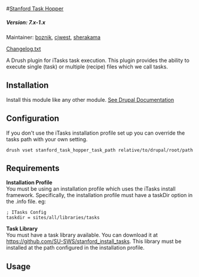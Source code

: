 #[Stanford Task Hopper](https://github.com/SU-SWS/stanford_task_hopper)
##### Version: 7.x-1.x

Maintainer: [boznik](https://github.com/boznik), [cjwest](https://github.com/cjwest), [sherakama](https://github.com/sherakama)

[Changelog.txt](CHANGELOG.txt)

A Drush plugin for iTasks task execution. This plugin provides the ability to execute single (task) or multiple (recipe) files which we call tasks.

Installation
---

Install this module like any other module. [See Drupal Documentation](https://drupal.org/documentation/install/modules-themes/modules-7)

Configuration
---

If you don't use the iTasks installation profile set up you can override the tasks path with your own setting. 

```
drush vset stanford_task_hopper_task_path relative/to/drupal/root/path
```

Requirements
---

**Installation Profile**  
You must be using an installation profile which uses the iTasks install framework. Specifically, the installation profile must have a taskDir option in the .info file. eg:

```
; ITasks Config
taskdir = sites/all/libraries/tasks
```

**Task Library**  
You must have a task library available. You can download it at https://github.com/SU-SWS/stanford_install_tasks. This library must be installed at the path configured in the installation profile.


Usage
-----
